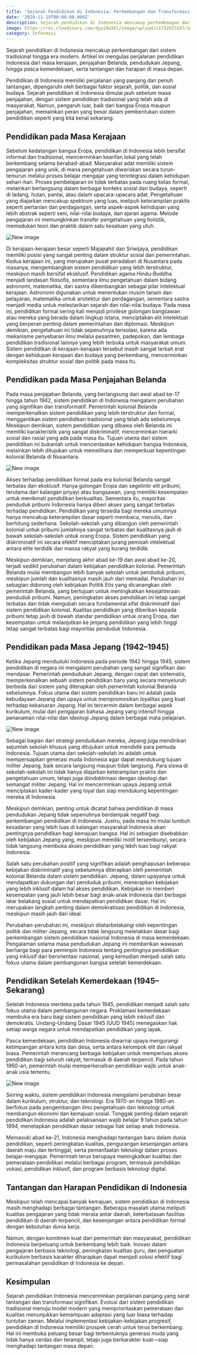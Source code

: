 ```yaml
---
title: 'Sejarah Pendidikan di Indonesia: Perkembangan dan Transformasi dari Masa ke Masa'
date: '2024-11-19T00:00:00.000Z'
description: Sejarah pendidikan di Indonesia mencakup perkembangan dari sistem tradisional hingga era modern. Artikel ini mengulas perjalanan pendidikan Indonesia dari masa kerajaan, penjajahan Belanda, pendudukan Jepang, hingga pasca kemerdekaan, serta tantangan dan harapan di masa depan.
image: https://res.cloudinary.com/dyy24w5kl/image/upload/v1732023187/artikel/artikel_sejarah_pendidikanfreepik__adorable-cartoon-style-indonesian-education-after-__62014_fye57v.jpg
category: Informasi
---
```


Sejarah pendidikan di Indonesia mencakup perkembangan dari sistem tradisional hingga era modern. Artikel ini mengulas perjalanan pendidikan Indonesia dari masa kerajaan, penjajahan Belanda, pendudukan Jepang, hingga pasca kemerdekaan, serta tantangan dan harapan di masa depan.

Pendidikan di Indonesia memiliki perjalanan yang panjang dan penuh tantangan, dipengaruhi oleh berbagai faktor sejarah, politik, dan sosial budaya. Sejarah pendidikan di Indonesia dimulai jauh sebelum masa penjajahan, dengan sistem pendidikan tradisional yang telah ada di masyarakat. Namun, pengaruh luar, baik dari bangsa Eropa maupun penjajahan, memainkan peran yang besar dalam pembentukan sistem pendidikan seperti yang kita kenal sekarang.

## **Pendidikan pada Masa Kerajaan**

Sebelum kedatangan bangsa Eropa, pendidikan di Indonesia lebih bersifat informal dan tradisional, mencerminkan kearifan lokal yang telah berkembang selama berabad-abad. Masyarakat adat memiliki sistem pengajaran yang unik, di mana pengetahuan diwariskan secara turun-temurun melalui proses belajar mengajar yang terintegrasi dalam kehidupan sehari-hari. Proses pembelajaran ini tidak terbatas pada ruang kelas formal, melainkan berlangsung dalam berbagai konteks sosial dan budaya, seperti di ladang, hutan, pantai, atau dalam upacara-upacara adat. Pengetahuan yang diajarkan mencakup spektrum yang luas, meliputi keterampilan praktis seperti pertanian dan perdagangan, serta aspek-aspek kehidupan yang lebih abstrak seperti seni, nilai-nilai budaya, dan ajaran agama. Metode pengajaran ini memungkinkan transfer pengetahuan yang holistik, memadukan teori dan praktik dalam satu kesatuan yang utuh.

![New image](https://res.cloudinary.com/dyy24w5kl/image/upload/v1732023188/artikel/artikel_sejarah_pendidikanfreepik__adorable-cartoon-style-education-in-the-era-of-the__62008_xe3op3.jpg)

Di kerajaan-kerajaan besar seperti Majapahit dan Sriwijaya, pendidikan memiliki posisi yang sangat penting dalam struktur sosial dan pemerintahan. Kedua kerajaan ini, yang merupakan pusat peradaban di Nusantara pada masanya, mengembangkan sistem pendidikan yang lebih terstruktur, meskipun masih bersifat eksklusif. Pendidikan agama Hindu-Buddha menjadi landasan filosofis, sementara ilmu pengetahuan dalam bidang astronomi, matematika, dan sastra dikembangkan sebagai pilar intelektual kerajaan. Astronomi digunakan untuk menentukan musim tanam dan pelayaran, matematika untuk arsitektur dan perdagangan, sementara sastra menjadi media untuk melestarikan sejarah dan nilai-nilai budaya. Pada masa ini, pendidikan formal sering kali menjadi privilese golongan bangsawan atau mereka yang berada dalam lingkup istana, menciptakan elit intelektual yang berperan penting dalam pemerintahan dan diplomasi. Meskipun demikian, pengetahuan ini tidak sepenuhnya terisolasi, karena ada mekanisme penyebaran ilmu melalui pesantren, padepokan, dan lembaga pendidikan tradisional lainnya yang lebih terbuka untuk masyarakat umum. Sistem pendidikan di kerajaan-kerajaan tersebut masih sangat terkait erat dengan kehidupan kerajaan dan budaya yang berkembang, mencerminkan kompleksitas struktur sosial dan politik pada masa itu.

## **Pendidikan pada Masa Penjajahan Belanda**

Pada masa penjajahan Belanda, yang berlangsung dari awal abad ke-17 hingga tahun 1942, sistem pendidikan di Indonesia mengalami perubahan yang signifikan dan transformatif. Pemerintah kolonial Belanda memperkenalkan sistem pendidikan yang lebih terstruktur dan formal, menggantikan sistem pendidikan tradisional yang telah ada sebelumnya. Meskipun demikian, sistem pendidikan yang dibawa oleh Belanda ini memiliki karakteristik yang sangat diskriminatif, mencerminkan hierarki sosial dan rasial yang ada pada masa itu. Tujuan utama dari sistem pendidikan ini bukanlah untuk mencerdaskan kehidupan bangsa Indonesia, melainkan lebih ditujukan untuk memelihara dan memperkuat kepentingan kolonial Belanda di Nusantara.

![New image](https://res.cloudinary.com/dyy24w5kl/image/upload/v1732023188/artikel/artikel_sejarah_pendidikanfreepik__adorable-cartoon-style-education-during-the-dutch-__62009_ojvc3v.jpg)

Akses terhadap pendidikan formal pada era kolonial Belanda sangat terbatas dan eksklusif. Hanya golongan Eropa dan segelintir elit pribumi, terutama dari kalangan priyayi atau bangsawan, yang memiliki kesempatan untuk menikmati pendidikan berkualitas. Sementara itu, mayoritas penduduk pribumi Indonesia hanya diberi akses yang sangat terbatas terhadap pendidikan. Pendidikan yang tersedia bagi mereka umumnya hanya mencakup keterampilan dasar seperti membaca, menulis, dan berhitung sederhana. Sekolah-sekolah yang dibangun oleh pemerintah kolonial untuk pribumi jumlahnya sangat terbatas dan kualitasnya jauh di bawah sekolah-sekolah untuk orang Eropa. Sistem pendidikan yang diskriminatif ini secara efektif menciptakan jurang pemisah intelektual antara elite terdidik dan massa rakyat yang kurang terdidik.

Meskipun demikian, menjelang akhir abad ke-19 dan awal abad ke-20, terjadi sedikit perubahan dalam kebijakan pendidikan kolonial. Pemerintah Belanda mulai membangun lebih banyak sekolah untuk penduduk pribumi, meskipun jumlah dan kualitasnya masih jauh dari memadai. Perubahan ini sebagian didorong oleh kebijakan Politik Etis yang dicanangkan oleh pemerintah Belanda, yang bertujuan untuk meningkatkan kesejahteraan penduduk pribumi. Namun, peningkatan akses pendidikan ini tetap sangat terbatas dan tidak mengubah secara fundamental sifat diskriminatif dari sistem pendidikan kolonial. Kualitas pendidikan yang diberikan kepada pribumi tetap jauh di bawah standar pendidikan untuk orang Eropa, dan kesempatan untuk melanjutkan ke jenjang pendidikan yang lebih tinggi tetap sangat terbatas bagi mayoritas penduduk Indonesia.

## **Pendidikan pada Masa Jepang (1942–1945)**

Ketika Jepang menduduki Indonesia pada periode 1942 hingga 1945, sistem pendidikan di negara ini mengalami perubahan yang sangat signifikan dan mendasar. Pemerintah pendudukan Jepang, dengan cepat dan sistematis, memperkenalkan sebuah sistem pendidikan baru yang secara menyeluruh berbeda dari sistem yang diterapkan oleh pemerintah kolonial Belanda sebelumnya. Fokus utama dari sistem pendidikan baru ini adalah pada kebudayaan Jepang dan upaya untuk mempromosikan loyalitas yang kuat terhadap kekaisaran Jepang. Hal ini tercermin dalam berbagai aspek kurikulum, mulai dari pengajaran bahasa Jepang yang intensif hingga penanaman nilai-nilai dan ideologi Jepang dalam berbagai mata pelajaran.

![New image](https://res.cloudinary.com/dyy24w5kl/image/upload/v1732023188/artikel/artikel_sejarah_pendidikanfreepik__adorable-cartoon-style-education-during-the-japane__62010_pnsucf.jpg)

Sebagai bagian dari strategi pendudukan mereka, Jepang juga mendirikan sejumlah sekolah khusus yang ditujukan untuk mendidik para pemuda Indonesia. Tujuan utama dari sekolah-sekolah ini adalah untuk mempersiapkan generasi muda Indonesia agar dapat mendukung tujuan militer Jepang, baik secara langsung maupun tidak langsung. Para siswa di sekolah-sekolah ini tidak hanya diajarkan keterampilan praktis dan pengetahuan umum, tetapi juga diindoktrinasi dengan ideologi dan semangat militer Jepang. Hal ini mencerminkan upaya Jepang untuk menciptakan kader-kader yang loyal dan siap mendukung kepentingan mereka di Indonesia.

Meskipun demikian, penting untuk dicatat bahwa pendidikan di masa pendudukan Jepang tidak sepenuhnya berdampak negatif bagi perkembangan pendidikan di Indonesia. Justru, pada masa ini mulai tumbuh kesadaran yang lebih luas di kalangan masyarakat Indonesia akan pentingnya pendidikan bagi kemajuan bangsa. Hal ini sebagian disebabkan oleh kebijakan Jepang yang, meskipun memiliki motif tersembunyi, secara tidak langsung membuka akses pendidikan yang lebih luas bagi rakyat Indonesia.

Salah satu perubahan positif yang signifikan adalah penghapusan beberapa kebijakan diskriminatif yang sebelumnya diterapkan oleh pemerintah kolonial Belanda dalam sistem pendidikan. Jepang, dalam upayanya untuk mendapatkan dukungan dari penduduk pribumi, menerapkan kebijakan yang lebih inklusif dalam hal akses pendidikan. Kebijakan ini memberi kesempatan yang jauh lebih besar bagi anak-anak Indonesia dari berbagai latar belakang sosial untuk mendapatkan pendidikan dasar. Hal ini merupakan langkah penting dalam demokratisasi pendidikan di Indonesia, meskipun masih jauh dari ideal.

Perubahan-perubahan ini, meskipun dilatarbelakangi oleh kepentingan politik dan militer Jepang, secara tidak langsung meletakkan dasar bagi perkembangan sistem pendidikan nasional Indonesia di masa kemerdekaan. Pengalaman selama masa pendudukan Jepang ini memberikan wawasan berharga bagi para pemimpin Indonesia tentang pentingnya pendidikan yang inklusif dan berorientasi nasional, yang kemudian menjadi salah satu fokus utama dalam pembangunan bangsa setelah kemerdekaan.

## **Pendidikan Setelah Kemerdekaan (1945–Sekarang)**

Setelah Indonesia merdeka pada tahun 1945, pendidikan menjadi salah satu fokus utama dalam pembangunan negara. Proklamasi kemerdekaan membuka era baru bagi sistem pendidikan yang lebih inklusif dan demokratis. Undang-Undang Dasar 1945 (UUD 1945) menegaskan hak setiap warga negara untuk mendapatkan pendidikan yang layak.

Pasca kemerdekaan, pendidikan Indonesia diwarnai upaya mengurangi ketimpangan antara kota dan desa, serta antara kelompok elit dan rakyat biasa. Pemerintah merancang berbagai kebijakan untuk memperluas akses pendidikan bagi seluruh rakyat, termasuk di daerah terpencil. Pada tahun 1960-an, pemerintah mulai memperkenalkan pendidikan wajib untuk anak-anak usia tertentu.

![New image](https://res.cloudinary.com/dyy24w5kl/image/upload/v1732023187/artikel/artikel_sejarah_pendidikanfreepik__adorable-cartoon-style-indonesian-education-after-__62013_bybgeg.jpg)

Seiring waktu, sistem pendidikan Indonesia mengalami perubahan besar dalam kurikulum, struktur, dan teknologi. Era 1970-an hingga 1980-an berfokus pada pengembangan ilmu pengetahuan dan teknologi untuk membangun ekonomi dan kemajuan sosial. Tonggak penting dalam sejarah pendidikan Indonesia adalah pelaksanaan wajib belajar 9 tahun pada tahun 1994, menetapkan pendidikan dasar sebagai hak setiap anak Indonesia.

Memasuki abad ke-21, Indonesia menghadapi tantangan baru dalam dunia pendidikan, seperti peningkatan kualitas, pengurangan kesenjangan antara daerah maju dan tertinggal, serta pemanfaatan teknologi dalam proses belajar-mengajar. Pemerintah terus berupaya meningkatkan kualitas dan pemerataan pendidikan melalui berbagai program, termasuk pendidikan vokasi, pendidikan inklusif, dan program berbasis teknologi digital.

## **Tantangan dan Harapan Pendidikan di Indonesia**

Meskipun telah mencapai banyak kemajuan, sistem pendidikan di Indonesia masih menghadapi berbagai tantangan. Beberapa masalah utama meliputi kualitas pengajaran yang tidak merata antar daerah, keterbatasan fasilitas pendidikan di daerah terpencil, dan kesenjangan antara pendidikan formal dengan kebutuhan dunia kerja.

Namun, dengan komitmen kuat dari pemerintah dan masyarakat, pendidikan Indonesia berpeluang untuk berkembang lebih baik. Inovasi dalam pengajaran berbasis teknologi, peningkatan kualitas guru, dan penguatan kurikulum berbasis karakter diharapkan dapat menjadi solusi efektif bagi permasalahan pendidikan di Indonesia ke depan.

## **Kesimpulan**

Sejarah pendidikan Indonesia mencerminkan perjalanan panjang yang sarat tantangan dan transformasi signifikan. Evolusi dari sistem pendidikan tradisional menuju model modern yang memprioritaskan pemerataan dan kualitas menunjukkan kemampuan adaptasi yang luar biasa terhadap tuntutan zaman. Melalui implementasi kebijakan-kebijakan progresif, pendidikan di Indonesia memiliki prospek cerah untuk terus berkembang. Hal ini membuka peluang besar bagi terbentuknya generasi muda yang tidak hanya cerdas dan terampil, tetapi juga berkarakter kuat—siap menghadapi tantangan masa depan.
